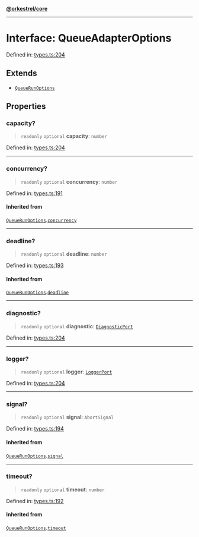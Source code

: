 [**@orkestrel/core**](../index.md)

***

# Interface: QueueAdapterOptions

Defined in: [types.ts:204](https://github.com/orkestrel/core/blob/ccb170966790f428093f11a71a5646a6e842dbf9/src/types.ts#L204)

## Extends

- [`QueueRunOptions`](QueueRunOptions.md)

## Properties

### capacity?

> `readonly` `optional` **capacity**: `number`

Defined in: [types.ts:204](https://github.com/orkestrel/core/blob/ccb170966790f428093f11a71a5646a6e842dbf9/src/types.ts#L204)

***

### concurrency?

> `readonly` `optional` **concurrency**: `number`

Defined in: [types.ts:191](https://github.com/orkestrel/core/blob/ccb170966790f428093f11a71a5646a6e842dbf9/src/types.ts#L191)

#### Inherited from

[`QueueRunOptions`](QueueRunOptions.md).[`concurrency`](QueueRunOptions.md#concurrency)

***

### deadline?

> `readonly` `optional` **deadline**: `number`

Defined in: [types.ts:193](https://github.com/orkestrel/core/blob/ccb170966790f428093f11a71a5646a6e842dbf9/src/types.ts#L193)

#### Inherited from

[`QueueRunOptions`](QueueRunOptions.md).[`deadline`](QueueRunOptions.md#deadline)

***

### diagnostic?

> `readonly` `optional` **diagnostic**: [`DiagnosticPort`](DiagnosticPort.md)

Defined in: [types.ts:204](https://github.com/orkestrel/core/blob/ccb170966790f428093f11a71a5646a6e842dbf9/src/types.ts#L204)

***

### logger?

> `readonly` `optional` **logger**: [`LoggerPort`](LoggerPort.md)

Defined in: [types.ts:204](https://github.com/orkestrel/core/blob/ccb170966790f428093f11a71a5646a6e842dbf9/src/types.ts#L204)

***

### signal?

> `readonly` `optional` **signal**: `AbortSignal`

Defined in: [types.ts:194](https://github.com/orkestrel/core/blob/ccb170966790f428093f11a71a5646a6e842dbf9/src/types.ts#L194)

#### Inherited from

[`QueueRunOptions`](QueueRunOptions.md).[`signal`](QueueRunOptions.md#signal)

***

### timeout?

> `readonly` `optional` **timeout**: `number`

Defined in: [types.ts:192](https://github.com/orkestrel/core/blob/ccb170966790f428093f11a71a5646a6e842dbf9/src/types.ts#L192)

#### Inherited from

[`QueueRunOptions`](QueueRunOptions.md).[`timeout`](QueueRunOptions.md#timeout)
